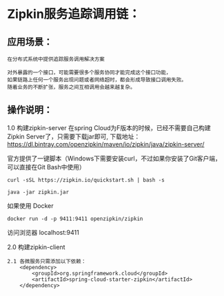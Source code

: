#  **Zipkin服务追踪调用链：**

## 应用场景：
    在分布式系统中提供追踪服务调用解决方案
    
    对外暴露的一个接口，可能需要很多个服务协同才能完成这个接口功能，
    如果链路上任何一个服务出现问题或者网络超时，都会形成导致接口调用失败。
    随着业务的不断扩张，服务之间互相调用会越来越复杂。
    
## 操作说明：

1.0 构建zipkin-server
   在spring Cloud为F版本的时候，已经不需要自己构建Zipkin Server了，只需要下载jar即可, 下载地址：https://dl.bintray.com/openzipkin/maven/io/zipkin/java/zipkin-server/
    
   官方提供了一键脚本（Windows下需要安装curl，不过如果你安装了Git客户端，可以直接在Git Bash中使用）
   ```
   curl -sSL https://zipkin.io/quickstart.sh | bash -s
   
   java -jar zipkin.jar
   ```
   如果使用 Docker
   
   ```
   docker run -d -p 9411:9411 openzipkin/zipkin
   ```
   
   访问浏览器 localhost:9411
   
2.0 构建zipkin-client 

    2.1 各微服务只需添加以下依赖：
        <dependency>
            <groupId>org.springframework.cloud</groupId>
            <artifactId>spring-cloud-starter-zipkin</artifactId>
        </dependency>
        